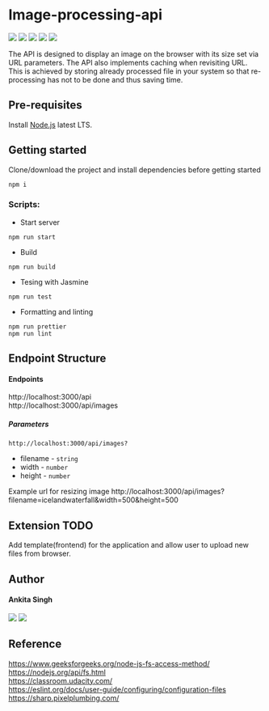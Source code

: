 # Image-processing-api 
[<img src="https://img.shields.io/badge/Node.js-339933?style=for-the-badge&logo=nodedotjs&logoColor=white" />](https://nodejs.org/en/) [<img src="https://img.shields.io/badge/Express-000000?style=for-the-badge&logo=express&logoColor=white" />](https://expressjs.com/) [<img src="https://img.shields.io/badge/TypeScript-3178C6?style=for-the-badge&logo=typescript&logoColor=white" />](https://typescriptlang.org) [<img src="https://img.shields.io/badge/Sharp-99CC00?style=for-the-badge&logo=sharp&logoColor=white" />](https://sharp.pixelplumbing.com/) [<img src="https://img.shields.io/badge/Jasmine-8a4182?style=for-the-badge&logo=jasmine&logoColor=white" />](https://jasmine.github.io/)


The API is designed to display an image on the browser with its size set via URL parameters. The API also implements caching when revisiting URL. This is achieved by storing already processed file in your system so that re-processing has not to be done and thus saving time.

## Pre-requisites

Install [Node.js](https://nodejs.org/en/) latest LTS.

## Getting started

Clone/download the project and install dependencies before getting started

```shell
npm i
```
### Scripts:

- Start server
```shell
npm run start
```
- Build
```shell
npm run build
```
- Tesing with Jasmine
```shell
npm run test
```
- Formatting and linting
```shell
npm run prettier
npm run lint
```
## Endpoint Structure
#### Endpoints
http://localhost:3000/api <br/>
http://localhost:3000/api/images
##### Parameters
`http://localhost:3000/api/images?`
- filename - `string`
- width - `number`
- height - `number` <br/>

Example url for resizing image http://localhost:3000/api/images?filename=icelandwaterfall&width=500&height=500

## Extension TODO
Add template(frontend) for the application and allow user to upload new files from browser.

## Author

#### Ankita Singh
[<img src="https://img.shields.io/badge/GitHub-100000?style=for-the-badge&logo=github&logoColor=white" />](https://github.com/enkitaa)
[<img src="https://img.shields.io/badge/LinkedIn-0077B5?style=for-the-badge&logo=linkedin&logoColor=white" />](https://www.linkedin.com/in/ankita-singh-31a47aa0/) 

## Reference

https://www.geeksforgeeks.org/node-js-fs-access-method/ <br/>
https://nodejs.org/api/fs.html <br/>
https://classroom.udacity.com/ <br/>
https://eslint.org/docs/user-guide/configuring/configuration-files <br/>
https://sharp.pixelplumbing.com/ <br/>

